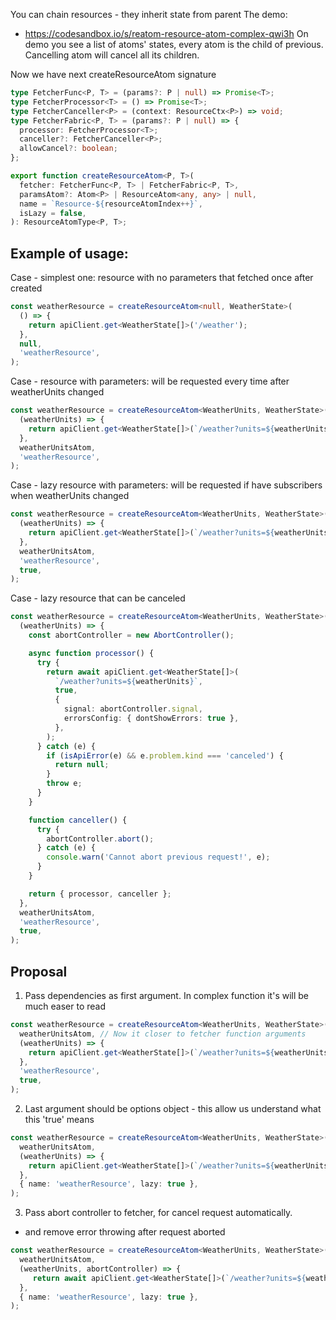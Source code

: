 You can chain resources - they inherit state from parent
The demo:

- https://codesandbox.io/s/reatom-resource-atom-complex-qwi3h
  On demo you see a list of atoms' states, every atom is the child of previous. Cancelling atom will cancel all its children.

Now we have next createResourceAtom signature

```ts
type FetcherFunc<P, T> = (params?: P | null) => Promise<T>;
type FetcherProcessor<T> = () => Promise<T>;
type FetcherCanceller<P> = (context: ResourceCtx<P>) => void;
type FetcherFabric<P, T> = (params?: P | null) => {
  processor: FetcherProcessor<T>;
  canceller?: FetcherCanceller<P>;
  allowCancel?: boolean;
};

export function createResourceAtom<P, T>(
  fetcher: FetcherFunc<P, T> | FetcherFabric<P, T>,
  paramsAtom?: Atom<P> | ResourceAtom<any, any> | null,
  name = `Resource-${resourceAtomIndex++}`,
  isLazy = false,
): ResourceAtomType<P, T>;
```

## Example of usage:

Case - simplest one: resource with no parameters that fetched once after created

```ts
const weatherResource = createResourceAtom<null, WeatherState>(
  () => {
    return apiClient.get<WeatherState[]>('/weather');
  },
  null,
  'weatherResource',
);
```

Case - resource with parameters: will be requested every time after weatherUnits changed

```ts
const weatherResource = createResourceAtom<WeatherUnits, WeatherState>(
  (weatherUnits) => {
    return apiClient.get<WeatherState[]>(`/weather?units=${weatherUnits}`);
  },
  weatherUnitsAtom,
  'weatherResource',
);
```

Case - lazy resource with parameters: will be requested if have subscribers when weatherUnits changed

```ts
const weatherResource = createResourceAtom<WeatherUnits, WeatherState>(
  (weatherUnits) => {
    return apiClient.get<WeatherState[]>(`/weather?units=${weatherUnits}`);
  },
  weatherUnitsAtom,
  'weatherResource',
  true,
);
```

Case - lazy resource that can be canceled

```ts
const weatherResource = createResourceAtom<WeatherUnits, WeatherState>(
  (weatherUnits) => {
    const abortController = new AbortController();

    async function processor() {
      try {
        return await apiClient.get<WeatherState[]>(
          `/weather?units=${weatherUnits}`,
          true,
          {
            signal: abortController.signal,
            errorsConfig: { dontShowErrors: true },
          },
        );
      } catch (e) {
        if (isApiError(e) && e.problem.kind === 'canceled') {
          return null;
        }
        throw e;
      }
    }

    function canceller() {
      try {
        abortController.abort();
      } catch (e) {
        console.warn('Cannot abort previous request!', e);
      }
    }

    return { processor, canceller };
  },
  weatherUnitsAtom,
  'weatherResource',
  true,
);
```

## Proposal

1. Pass dependencies as first argument.
   In complex function it's will be much easer to read

```ts
const weatherResource = createResourceAtom<WeatherUnits, WeatherState>(
  weatherUnitsAtom, // Now it closer to fetcher function arguments
  (weatherUnits) => {
    return apiClient.get<WeatherState[]>(`/weather?units=${weatherUnits}`);
  },
  'weatherResource',
  true,
);
```

2. Last argument should be options object - this allow us understand what this 'true' means

```ts
const weatherResource = createResourceAtom<WeatherUnits, WeatherState>(
  weatherUnitsAtom,
  (weatherUnits) => {
    return apiClient.get<WeatherState[]>(`/weather?units=${weatherUnits}`);
  },
  { name: 'weatherResource', lazy: true },
);
```

3. Pass abort controller to fetcher, for cancel request automatically.

- and remove error throwing after request aborted

```ts
const weatherResource = createResourceAtom<WeatherUnits, WeatherState>(
  weatherUnitsAtom,
  (weatherUnits, abortController) => {
     return await apiClient.get<WeatherState[]>(`/weather?units=${weatherUnits}`, signal: abortController.signal);
  },
  { name: 'weatherResource', lazy: true },
);
```
